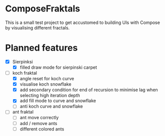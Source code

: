 # ComposeFraktals

This is a small test project to get accustomed to building UIs with Compose by visualising different fractals.

# Planned features
- [x] Sierpinksi
    - [x] filled draw mode for sierpinski carpet
- [ ] koch fraktal
  - [x] angle reset for koch curve
  - [x] visualise koch snowflake
  - [x] add secondary condition for end of recursion to minimise lag when selecting high iteration depth
  - [x] add fill mode to curve and snowflake
  - [ ] anti koch curve and snowflake
- [ ] ant fraktal
  - [ ] ant move correctly
  - [ ] add / remove ants
  - [ ] different colored ants